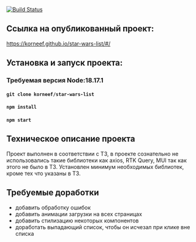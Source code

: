 [![Build Status](https://api.cirrus-ci.com/github/korneef/star-wars-list.svg?branch=main)](https://cirrus-ci.com/github/korneef/star-wars-list)

## Ссылка на опубликованный проект:
https://korneef.github.io/star-wars-list/#/

## Установка и запуск проекта:
### Требуемая версия Node:18.17.1

#### `git clone korneef/star-wars-list`
#### `npm install`
#### `npm start`

## Техническое описание проекта
Проект выполнен в соответствии с ТЗ, в проекте сознательно не использовались такие библиотеки как axios, RTK Query, MUI так как этого не было в ТЗ.
Установлен минимум необходимых библиотек, кроме тех что указаны в ТЗ.  

## Требуемые доработки
- добавить обработку ошибок
- добавить анимации загрузки на всех страницах
- добавить стилизацию некоторых компонентов
- доработать выпадающий список, чтобы он исчезал при клике вне списка
